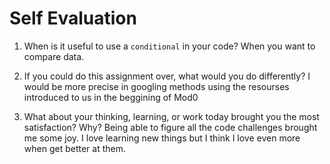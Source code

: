 # Self Evaluation

1. When is it useful to use a `conditional` in your code?
When you want to compare data. 

1. If you could do this assignment over, what would you do differently?
I would be more precise in googling methods using the resourses introduced to us in the beggining of Mod0

1. What about your thinking, learning, or work today brought you the most satisfaction? Why?
Being able to figure all the code challenges brought me some joy. I love learning new things but I think I love even more when
get better at them.